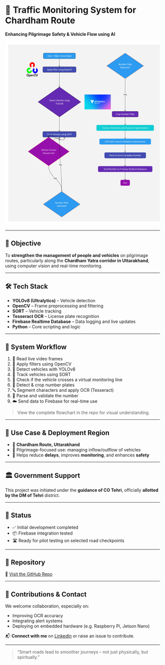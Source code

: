 # 🚦 Traffic Monitoring System for Chardham Route  
**Enhancing Pilgrimage Safety & Vehicle Flow using AI**

![Project Flow](https://github.com/VaibhavPo/Trafic--Monitoring-System/blob/main/flowchart.png)

---

## 🎯 Objective

To **strengthen the management of people and vehicles** on pilgrimage routes, particularly along the **Chardham Yatra corridor in Uttarakhand**, using computer vision and real-time monitoring.

---

## 🛠️ Tech Stack

- **YOLOv8 (Ultralytics)** – Vehicle detection  
- **OpenCV** – Frame preprocessing and filtering  
- **SORT** – Vehicle tracking  
- **Tesseract OCR** – License plate recognition  
- **Firebase Realtime Database** – Data logging and live updates  
- **Python** – Core scripting and logic

---

## 🔄 System Workflow

1. 🎥 Read live video frames  
2. 🧹 Apply filters using OpenCV  
3. 🚗 Detect vehicles with YOLOv8  
4. 📍 Track vehicles using SORT  
5. 📏 Check if the vehicle crosses a virtual monitoring line  
6. 🔎 Detect & crop number plates  
7. 🔤 Segment characters and apply OCR (Tesseract)  
8. 🧠 Parse and validate the number  
9. ☁️ Send data to Firebase for real-time use

> View the complete flowchart in the repo for visual understanding.

---

## 📌 Use Case & Deployment Region

- 📍 **Chardham Route, Uttarakhand**  
- 🧘 Pilgrimage-focused use: managing inflow/outflow of vehicles  
- 🧭 Helps reduce **delays**, improves **monitoring**, and enhances **safety**

---

## 🏛️ Government Support

This project was initiated under the **guidance of CO Tehri**, officially **allotted by the DM of Tehri** district.

---

## 🧪 Status

- ✅ Initial development completed  
- 📦 Firebase integration tested  
- 🛣️ Ready for pilot testing on selected road checkpoints

---

## 📂 Repository

🔗 [Visit the GitHub Repo](https://github.com/VaibhavPo/Trafic--Monitoring-System)

---

## 🤝 Contributions & Contact

We welcome collaboration, especially on:
- Improving OCR accuracy
- Integrating alert systems
- Deploying on embedded hardware (e.g. Raspberry Pi, Jetson Nano)

📬 **Connect with me** on [LinkedIn](https://linkedin.com/in/vaibhavpokhriyal) or raise an issue to contribute.

---

> “Smart roads lead to smoother journeys – not just physically, but spiritually.”

